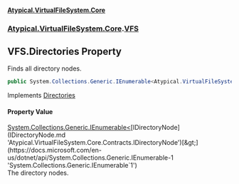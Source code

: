 #### [Atypical.VirtualFileSystem.Core](VirtualFileSystem.md 'VirtualFileSystem')
### [Atypical.VirtualFileSystem.Core](VirtualFileSystem.md#Atypical.VirtualFileSystem.Core 'Atypical.VirtualFileSystem.Core').[VFS](VFS.md 'Atypical.VirtualFileSystem.Core.VFS')

## VFS.Directories Property

Finds all directory nodes.

```csharp
public System.Collections.Generic.IEnumerable<Atypical.VirtualFileSystem.Core.Contracts.IDirectoryNode> Directories { get; }
```

Implements [Directories](IVirtualFileSystem.Directories.md 'Atypical.VirtualFileSystem.Core.Contracts.IVirtualFileSystem.Directories')

#### Property Value
[System.Collections.Generic.IEnumerable&lt;](https://docs.microsoft.com/en-us/dotnet/api/System.Collections.Generic.IEnumerable-1 'System.Collections.Generic.IEnumerable`1')[IDirectoryNode](IDirectoryNode.md 'Atypical.VirtualFileSystem.Core.Contracts.IDirectoryNode')[&gt;](https://docs.microsoft.com/en-us/dotnet/api/System.Collections.Generic.IEnumerable-1 'System.Collections.Generic.IEnumerable`1')  
The directory nodes.
